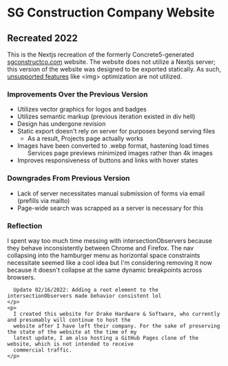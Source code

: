 <hgroup>
  <h1>SG Construction Company Website</h1>
  <h2>Recreated 2022</h2>
 </hgroup>
<article>
  <section>
    <p>
      This is the Nextjs recreation of the formerly Concrete5-generated <a href='https://sgconstructco.com'>
      sgconstructco.com</a> website. The website does not utilize a Nextjs server; this version of the website 
      was designed to be exported statically. As such, 
      <a href='https://nextjs.org/docs/advanced-features/static-html-export'>unsupported features</a> like 
      &lt;img&gt; optimization are not utilized.
    </p>
  </section>
  <section>
    <h3>Improvements Over the Previous Version</h3>
    <ul>
      <li>Utilizes vector graphics for logos and badges</li>
      <li>Utilizes semantic markup (previous iteration existed in div hell)</li>
      <li>Design has undergone revision</li>
      <li>Static export doesn't rely on server for purposes beyond serving files
        <ul>
          <li>As a result, Projects page actually works</li>
        </ul>
      </li>
      <li>Images have been converted to .webp format, hastening load times
        <ul>
          Services page previews minimized images rather than 4k images
        </ul>
      </li>
      <li>Improves responsiveness of buttons and links with hover states</li>
    </ul>
  </section>
  <section>
    <h3>Downgrades From Previous Version</h3>
    <ul>
      <li>Lack of server necessitates manual submission of forms via email (prefills via mailto)</li>
      <li>Page-wide search was scrapped as a server is necessary for this</li>
    </ul>
  </section>
  <aside>
    <h3>Reflection</h3>
    <p>
      I spent way too much time messing with intersectionObservers because they behave inconsistently
      between Chrome and Firefox. The nav collapsing into the hamburger menu as horizontal space constraints
      necessitate seemed like a cool idea but I'm considering removing it now because it doesn't collapse at
      the same dynamic breakpoints across browsers.

      Update 02/16/2022: Adding a root element to the intersectionObservers made behavior consistent lol
    </p>
    <p>
      I created this website for Drake Hardware & Software, who currently and presumably will continue to host the 
      website after I have left their company. For the sake of preserving the state of the website at the time of my
      latest update, I am also hosting a GitHub Pages clone of the website, which is not intended to receive
      commercial traffic. 
    </p>
  </aside>
</article>
